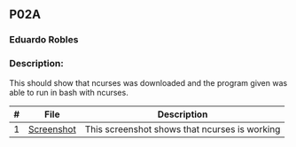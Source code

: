 ## P02A
### Eduardo Robles
### Description:

This should show that ncurses was downloaded and the program given was able to run in bash with ncurses.

|  #  |  File  |  Description  |
| :---: | ---------------- | -------------------------------------------------- |
|  1  |  [Screenshot](ncurses_screenshot.png)  |  This screenshot shows that ncurses is working  |
